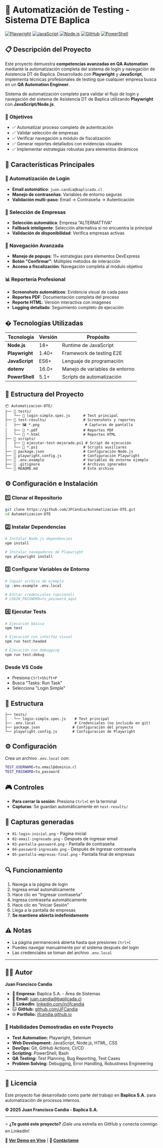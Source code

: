 # 🤖 Automatización de Testing - Sistema DTE Baplica

[![Playwright](https://img.shields.io/badge/Playwright-2EAD33?style=for-the-badge&logo=playwright&logoColor=white)](https://playwright.dev/)
[![JavaScript](https://img.shields.io/badge/JavaScript-F7DF1E?style=for-the-badge&logo=javascript&logoColor=black)](https://developer.mozilla.org/en-US/docs/Web/JavaScript)
[![Node.js](https://img.shields.io/badge/Node.js-43853D?style=for-the-badge&logo=node.js&logoColor=white)](https://nodejs.org/)
[![GitHub](https://img.shields.io/badge/GitHub-100000?style=for-the-badge&logo=github&logoColor=white)](https://github.com/JFCandia/Automatizacion-DTE)
[![PowerShell](https://img.shields.io/badge/PowerShell-5391FE?style=for-the-badge&logo=powershell&logoColor=white)](https://docs.microsoft.com/en-us/powershell/)

## 📋 Descripción del Proyecto

Este proyecto demuestra **competencias avanzadas en QA Automation** mediante la automatización completa del sistema de login y navegación de Asistencia DT de Baplica. Desarrollado con **Playwright** y **JavaScript**, implementa técnicas profesionales de testing que cualquier empresa busca en un **QA Automation Engineer**.

Sistema de automatización completo para validar el flujo de login y navegación del sistema de Asistencia DT de Baplica utilizando **Playwright** con **JavaScript/Node.js**.

### 🎯 Objetivos
- ✅ Automatizar proceso completo de autenticación
- ✅ Validar selección de empresas
- ✅ Verificar navegación a módulo de fiscalización
- ✅ Generar reportes detallados con evidencias visuales
- ✅ Implementar estrategias robustas para elementos dinámicos

## 🚀 Características Principales

### 🔐 Automatización de Login
- **Email automático**: `juan.candia@baplicada.cl`
- **Manejo de contraseñas**: Variables de entorno seguras
- **Validación multi-paso**: Email → Contraseña → Autenticación

### 🏢 Selección de Empresas
- **Selección automática**: Empresa "ALTERNATTIVA"
- **Fallback inteligente**: Selección alternativa si no encuentra la principal
- **Validación de disponibilidad**: Verifica empresas activas

### 🎯 Navegación Avanzada
- **Manejo de popups**: 11+ estrategias para elementos DevExpress
- **Botón "Confirmar"**: Múltiples métodos de interacción
- **Acceso a fiscalización**: Navegación completa al módulo objetivo

### 📊 Reportería Profesional
- **Screenshots automáticos**: Evidencia visual de cada paso
- **Reportes PDF**: Documentación completa del proceso
- **Reporte HTML**: Versión interactiva con imágenes
- **Logging detallado**: Seguimiento completo de ejecución

## �️ Tecnologías Utilizadas

| Tecnología | Versión | Propósito |
|------------|---------|-----------|
| **Node.js** | 18+ | Runtime de JavaScript |
| **Playwright** | 1.40+ | Framework de testing E2E |
| **JavaScript** | ES6+ | Lenguaje de programación |
| **dotenv** | 16.0+ | Manejo de variables de entorno |
| **PowerShell** | 5.1+ | Scripts de automatización |

## 📁 Estructura del Proyecto

```
📦 Automatizacion-DTE/
├── 📂 tests/
│   └── 📄 login-simple.spec.js      # Test principal
├── 📂 test-results/                 # Screenshots y reportes
│   ├── 🖼️ *.png                     # Capturas de pantalla
│   ├── 📄 *.pdf                     # Reportes PDF
│   └── 📄 *.html                    # Reportes HTML
├── 📂 scripts/
│   ├── 📄 ejecutar-test-mejorado.ps1 # Script de ejecución
│   └── 📄 *.ps1                     # Scripts auxiliares
├── 📄 package.json                  # Configuración Node.js
├── 📄 playwright.config.js          # Configuración Playwright
├── 📄 .env.example                  # Variables de entorno ejemplo
├── 📄 .gitignore                    # Archivos ignorados
└── 📄 README.md                     # Este archivo
```

## ⚙️ Configuración e Instalación

### 1️⃣ Clonar el Repositorio
```bash
git clone https://github.com/JFCandia/Automatizacion-DTE.git
cd Automatizacion-DTE
```

### 2️⃣ Instalar Dependencias
```bash
# Instalar Node.js dependencies
npm install

# Instalar navegadores de Playwright
npx playwright install
```

### 3️⃣ Configurar Variables de Entorno
```bash
# Copiar archivo de ejemplo
cp .env.example .env.local

# Editar credenciales (opcional)
# LOGIN_PASSWORD=tu_password_aqui
```

### 4️⃣ Ejecutar Tests
```bash
# Ejecución básica
npm test

# Ejecución con interfaz visual
npm run test:headed

# Ejecución con debugging
npm run test:debug
```

### Desde VS Code
- Presiona `Ctrl+Shift+P`
- Busca "Tasks: Run Task"
- Selecciona "Login Simple"

## 📁 Estructura

```
├── tests/
│   └── login-simple.spec.js    # Test principal
├── .env.local                  # Credenciales (no incluido en git)
├── package.json               # Configuración del proyecto
└── playwright.config.js       # Configuración de Playwright
```

## ⚙️ Configuración

Crea un archivo `.env.local` con:

```bash
TEST_USERNAME=tu.email@dominio.cl
TEST_PASSWORD=tu_password
```

## 🎮 Controles

- **Para cerrar la sesión**: Presiona `Ctrl+C` en la terminal
- **Capturas**: Se guardan automáticamente en `test-results/`

## 📸 Capturas generadas

- `01-login-inicial.png` - Página inicial
- `02-email-ingresado.png` - Después de ingresar email  
- `03-pantalla-password.png` - Pantalla de contraseña
- `04-password-ingresado.png` - Después de ingresar contraseña
- `05-pantalla-empresas-final.png` - Pantalla final de empresas

## 🔍 Funcionamiento

1. Navega a la página de login
2. Ingresa email automáticamente
3. Hace clic en "Ingresar contraseña"
4. Ingresa contraseña automáticamente  
5. Hace clic en "Iniciar Sesión"
6. Llega a la pantalla de empresas
7. **Se mantiene abierta indefinidamente**

## ⚠️ Notas

- La página permanecerá abierta hasta que presiones `Ctrl+C`
- Puedes navegar manualmente por el sistema después del login
- Las credenciales se toman del archivo `.env.local`

---

## 👨‍💻 Autor

**Juan Francisco Candia**
- 🏢 **Empresa:** Baplica S.A. - Área de Sistemas
- 📧 **Email:** juan.candia@baplicada.cl
- 💼 **LinkedIn:** [linkedin.com/in/jfcandia](https://linkedin.com/in/jfcandia)
- 🐱 **GitHub:** [github.com/JFCandia](https://github.com/JFCandia)
- 🌐 **Portfolio:** [jfcandia.github.io](https://jfcandia.github.io)

### 🚀 Habilidades Demostradas en este Proyecto

- **Test Automation:** Playwright, Selenium
- **Web Development:** JavaScript, Node.js, HTML, CSS
- **DevOps:** Git, GitHub Actions, CI/CD
- **Scripting:** PowerShell, Bash
- **QA Testing:** Test Planning, Bug Reporting, Test Cases
- **Problem Solving:** Debugging, Error Handling, Robustness Engineering

---

## 📄 Licencia

Este proyecto fue desarrollado como parte del trabajo en **Baplica S.A.** para automatización de procesos internos.

**© 2025 Juan Francisco Candia - Baplica S.A.**

---

⭐ **¿Te gustó este proyecto?** ¡Dale una estrella en GitHub y conecta conmigo en LinkedIn!

**🔗 [Ver Demo en Vivo](https://github.com/JFCandia/Automatizacion-DTE)** | **📧 [Contáctame](mailto:juan.candia@baplicada.cl)**
